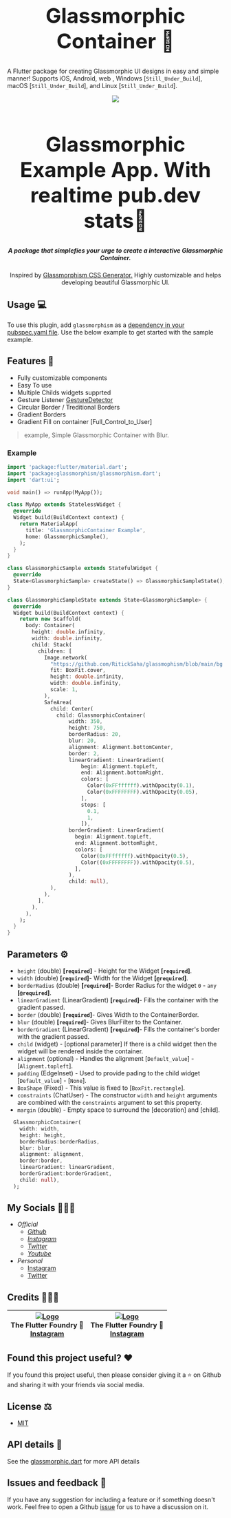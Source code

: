 <p align="center">
  <h1 align="center" style="font-size: 48px;"> Glassmorphic Container 🔨</h1>
  </p>

A Flutter package for creating Glassmorphic UI designs in easy and simple manner!
Supports iOS, Android, web , Windows [`Still_Under_Build`], macOS [`Still_Under_Build`], and Linux [`Still_Under_Build`].

<p align="center">
  <img src="AddLink" />
  <h1 align="center" style="font-size: 48px;">Glassmorphic Example App. With realtime pub.dev stats📱</h1>
  <h5 align="center">A package that simplefies your urge to create a interactive Glassmorphic Container.</h5>
  <p align="center">Inspired by <a href="https://glassmorphism.com/">Glassmorphism CSS Generator.</a>
      Highly customizable and helps developing beautiful Glassmorphic UI.
  </p>
</p>

## Usage 💻

To use this plugin, add `glassmorphism` as a [dependency in your pubspec.yaml file](https://flutter.dev/platform-plugins/).
Use the below example to get started with the sample example.

## Features 🔮

- Fully customizable components
- Easy To use
- Multiple Childs widgets supprted
- Gesture Listener [GestureDetector](https://api.flutter.dev/flutter/widgets/GestureDetector-class.html)
- Circular Border / Treditional Borders
- Gradient Borders
- Gradient Fill on container [Full_Control_to_User]

> example, Simple Glassmorphic Container with Blur.

### Example

```dart
import 'package:flutter/material.dart';
import 'package:glassmorphism/glassmorphism.dart';
import 'dart:ui';

void main() => runApp(MyApp());

class MyApp extends StatelessWidget {
  @override
  Widget build(BuildContext context) {
    return MaterialApp(
      title: 'GlassmorphicContainer Example',
      home: GlassmorphicSample(),
    );
  }
}

class GlassmorphicSample extends StatefulWidget {
  @override
  State<GlassmorphicSample> createState() => GlassmorphicSampleState();
}

class GlassmorphicSampleState extends State<GlassmorphicSample> {
  @override
  Widget build(BuildContext context) {
    return new Scaffold(
      body: Container(
        height: double.infinity,
        width: double.infinity,
        child: Stack(
          children: [
            Image.network(
              "https://github.com/RitickSaha/glassmophism/blob/main/bg.png?raw=true",
              fit: BoxFit.cover,
              height: double.infinity,
              width: double.infinity,
              scale: 1,
            ),
            SafeArea(
              child: Center(
                child: GlassmorphicContainer(
                    width: 350,
                    height: 750,
                    borderRadius: 20,
                    blur: 20,
                    alignment: Alignment.bottomCenter,
                    border: 2,
                    linearGradient: LinearGradient(
                        begin: Alignment.topLeft,
                        end: Alignment.bottomRight,
                        colors: [
                          Color(0xFFffffff).withOpacity(0.1),
                          Color(0xFFFFFFFF).withOpacity(0.05),
                        ],
                        stops: [
                          0.1,
                          1,
                        ]),
                    borderGradient: LinearGradient(
                      begin: Alignment.topLeft,
                      end: Alignment.bottomRight,
                      colors: [
                        Color(0xFFffffff).withOpacity(0.5),
                        Color((0xFFFFFFFF)).withOpacity(0.5),
                      ],
                    ),
                    child: null),
              ),
            ),
          ],
        ),
      ),
    );
  }
}
```

## Parameters ⚙️

- `height` (double) **[`required`]** - Height for the Widget **[`required`]**.
- `width` (double)  **[`required`]**- Width for the Widget **[`@required`]**.
- `borderRadius` (double) **[`required`]**- Border Radius for the widget `0` - `any` **[`@required`]**.
- `linearGradient` (LinearGradient) **[`required`]**- Fills the container with the gradient passed.
- `border` (double) **[`required`]**- Gives Width to the ContainerBorder.
- `blur` (double) **[`required`]**- Gives BlurFilter to the Container.
- `borderGradient` (LinearGradient) **[`required`]**- Fills the container's border with the gradient passed.
- `child` (widget) - [optional parameter] If there is a child widget then the widget will be rendered inside the container.
- `alignment` (optional) - Handles the alignment [`Default_value`] - [`Alignemt.topleft`].
- `padding` (EdgeInset) - Used to provide pading to the child widget [`Default_value`] - [`None`].
- `BoxShape` (Fixed) - This value is fixed to [`BoxFit.rectangle`].
- `constraints` (ChatUser) - The constructor `width` and `height` arguments are combined with the `constraints` argument to set this property.
- `margin` (double) - Empty space to surround the [decoration] and [child].


```dart
  GlassmorphicContainer(
    width: width,
    height: height,
    borderRadius:borderRadius,
    blur: blur,
    alignment: alignment,
    border:border,
    linearGradient: linearGradient,
    borderGradient:borderGradient,
    child: null),
  );
```
## My Socials 👩‍👦‍👦
- *Official*
  -   [*Github*](https://www.github.com/riticksaha)
  -   [*Instagram*](https://www.instagram.com/theflutterfoundry/)
  -   [*Twitter*](https://twitter.com/flutterfoundry/)
  -   [*Youtube*](https://www.youtube.com/channel/UCH7gICVJpoZPRV6h9O6Xu4g)
- *Personal*  
  -   [Instagram](https://www.instagram.com/riticksaha_/) 
  -   [Twitter](https://www.twitter.com/rsahatwt/)

## Credits 👨🏻‍💻

|[![Logo](https://instagram.fccu1-1.fna.fbcdn.net/v/t51.2885-19/s150x150/121498414_127160592474352_6913857898849122926_n.jpg?_nc_ht=instagram.fccu1-1.fna.fbcdn.net&_nc_ohc=7a3t275xnjUAX-ZZRPy&tp=1&oh=35f73d27f1b47d0a92b1e41f88e709dd&oe=601A79AC "The Flutter Foundry")](https://www.instagram.com/theflutterfoundry)<br>The Flutter Foundry 💙 <br> [Instagram](https://www.instagram.com/theflutterfoundry)|[![Logo](https://instagram.fccu1-1.fna.fbcdn.net/v/t51.2885-19/s150x150/119647734_175669474045404_3361984012886429779_n.jpg?_nc_ht=instagram.fccu1-1.fna.fbcdn.net&_nc_ohc=6ALqpu8rWLIAX-c3EF4&tp=1&oh=1adbf6a0582a17c4d481afc575d06c97&oe=60187121 "The Flutter Guy")](https://www.instagram.com/the.flutter.guy)<br>The Flutter Foundry 💙 <br> [Instagram](https://www.instagram.com/theflutterguy)|
|:-------------:|:-------------:|


## Found this project useful? ❤️

If you found this project useful, then please consider giving it a ⭐️ on Github and sharing it with your friends via social media.

## License ⚖️

- [MIT](______Linsese_Addlink______)

## API details 📝

See the [glassmorphic.dart](Addlink______) for more API details

## Issues and feedback 💭

If you have any suggestion for including a feature or if something doesn't work. 
Feel free to open a Github [issue](____IssueAddlink______) for us to have a discussion on it.
